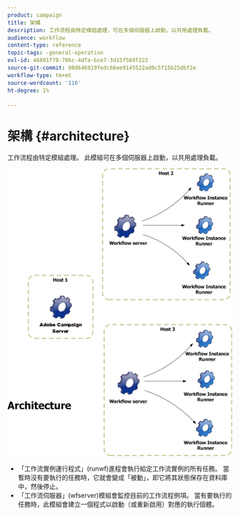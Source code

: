 ```yaml
---
product: campaign
title: 架構
description: 工作流程由特定模組處理，可在多個伺服器上啟動，以共用處理負載。
audience: workflow
content-type: reference
topic-tags: -general-operation
exl-id: 46801f78-706c-4dfa-bce7-3d15f569f222
source-git-commit: 98d646919fedc66ee9145522ad0c5f15b25dbf2e
workflow-type: tm+mt
source-wordcount: '116'
ht-degree: 1%

---
```


# 架構 {#architecture}

工作流程由特定模組處理。 此模組可在多個伺服器上啟動，以共用處理負載。

![](assets/architecture.png)

* 「工作流實例運行程式」(runwf)進程會執行給定工作流實例的所有任務。 當暫時沒有要執行的任務時，它就會變成「被動」，即它將其狀態保存在資料庫中，然後停止。
* 「工作流伺服器」(wfserver)模組會監控目前的工作流程例項。 當有要執行的任務時，此模組會建立一個程式以啟動（或重新啟用）對應的執行個體。

